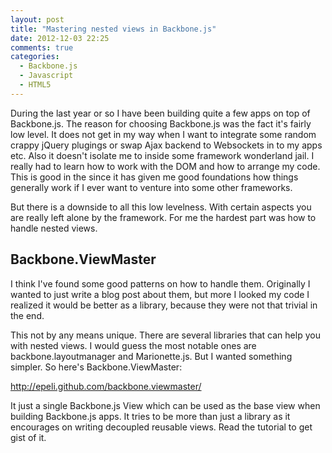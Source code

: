```yaml
---
layout: post
title: "Mastering nested views in Backbone.js"
date: 2012-12-03 22:25
comments: true
categories:
  - Backbone.js
  - Javascript
  - HTML5
---
```


During the last year or so I have been building quite a few apps on top of
Backbone.js. The reason for choosing Backbone.js was the fact it's fairly low
level. It does not get in my way when I want to integrate some random crappy
jQuery plugings or swap Ajax backend to Websockets in to my apps etc. Also it
doesn't isolate me to inside some framework wonderland jail. I really had to
learn how to work with the DOM and how to arrange my code. This is good in the
since it has given me good foundations how things generally work if I ever want
to venture into some other frameworks.

But there is a downside to all this low levelness. With certain aspects you are
really left alone by the framework. For me the hardest part was how to handle
nested views.

<!-- more -->

## Backbone.ViewMaster

I think I've found some good patterns on how to handle them. Originally I
wanted to just write a blog post about them, but more I looked my code I
realized it would be better as a library, because they were not that trivial in
the end.

This not by any means unique. There are several libraries that can help you
with nested views. I would guess the most notable ones are
backbone.layoutmanager and Marionette.js. But I wanted something simpler. So
here's Backbone.ViewMaster:

<http://epeli.github.com/backbone.viewmaster/>

It just a single Backbone.js View which can be used as the base view when
building Backbone.js apps. It tries to be more than just a library as it
encourages on writing decoupled reusable views. Read the tutorial to get gist
of it.



